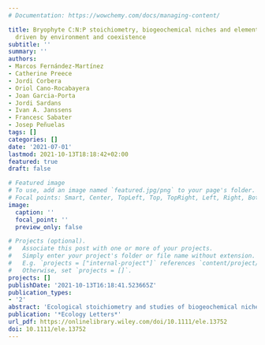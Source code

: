 ```yaml
---
# Documentation: https://wowchemy.com/docs/managing-content/

title: Bryophyte C:N:P stoichiometry, biogeochemical niches and elementome plasticity
  driven by environment and coexistence
subtitle: ''
summary: ''
authors:
- Marcos Fernández-Martínez
- Catherine Preece
- Jordi Corbera
- Oriol Cano-Rocabayera
- Joan Garcia‐Porta
- Jordi Sardans
- Ivan A. Janssens
- Francesc Sabater
- Josep Peñuelas
tags: []
categories: []
date: '2021-07-01'
lastmod: 2021-10-13T18:18:42+02:00
featured: true
draft: false

# Featured image
# To use, add an image named `featured.jpg/png` to your page's folder.
# Focal points: Smart, Center, TopLeft, Top, TopRight, Left, Right, BottomLeft, Bottom, BottomRight.
image:
  caption: ''
  focal_point: ''
  preview_only: false

# Projects (optional).
#   Associate this post with one or more of your projects.
#   Simply enter your project's folder or file name without extension.
#   E.g. `projects = ["internal-project"]` references `content/project/deep-learning/index.md`.
#   Otherwise, set `projects = []`.
projects: []
publishDate: '2021-10-13T16:18:41.523665Z'
publication_types:
- '2'
abstract: 'Ecological stoichiometry and studies of biogeochemical niches have mainly fo- cused on plankton and vascular plants, but the phenotypically closest modern rela- tives of early plants, bryophytes, have been largely neglected. We analysed C:N:P stoichiometries and elemental compositions (K, Na, Mg, Ca, S, Fe) of 35 widely distributed bryophyte species inhabiting springs. We estimated bryophyte C:N:P ratios and their biogeochemical niches, investigated how elementomes respond to the environment and determined whether they tend to diverge more for coexist- ing than non- coexisting individuals and species. The median C:N:P was 145:8:1, intermediate between Redfield ratio for marine plankton and those for vascular plants. Biogeochemical niches were differentiated amongst species and were phylo- genetically conserved. Differences in individual and species- specific elementomes increased with coexistence between species. Our results provide an evolutionary bridge between the ecological stoichiometries of algae and vascular plants and sug- gest that differences in elementomes could be used to understand community assemblages and functional diversity.'
publication: '*Ecology Letters*'
url_pdf: https://onlinelibrary.wiley.com/doi/10.1111/ele.13752
doi: 10.1111/ele.13752
---
```

